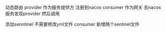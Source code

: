 动态路由
provider 作为服务提供方 注册到nacos
consumer 作为网关 去nacos服务发现provider 然后调用

添加senntinel 不需要修改yml文件 consumer 新增两个sentinel文件